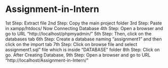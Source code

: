 # Assignment-in-Intern



1st Step: Extract file
2nd Step: Copy the main project folder
3rd Step: Paste in xampp/htdocs/
      Now Connecting Database
4th Step: Open a browser and go to URL “http://localhost/phpmyadmin/”
5th Step: Then, click on the databases tab
6th Step: Create a database naming “assignment1” and then click on the import tab
7th Step: Click on browse file and select assignment1.sql” file which is inside “DATABASE” folder
8th Step: Click on go.
    After Creating Database,
9th Step: Open a browser and go to URL “http://localhost/Assignment-in-Intern/”